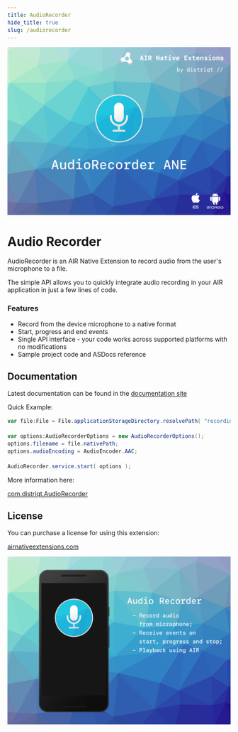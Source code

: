 ```yaml
---
title: AudioRecorder
hide_title: true
slug: /audiorecorder
---
```



![](images/hero.png)


# Audio Recorder

AudioRecorder is an AIR Native Extension to record audio from the user's microphone to a file.

The simple API allows you to quickly integrate audio recording in your AIR application in just a few lines of code.


### Features

- Record from the device microphone to a native format
- Start, progress and end events
- Single API interface - your code works across supported platforms with no modifications
- Sample project code and ASDocs reference



## Documentation

Latest documentation can be found in the [documentation site](https://docs.airnativeextensions.com/docs/audiorecorder)

Quick Example: 

```actionscript
var file:File = File.applicationStorageDirectory.resolvePath( "recording.m4a" );

var options:AudioRecorderOptions = new AudioRecorderOptions();
options.filename = file.nativePath;
options.audioEncoding = AudioEncoder.AAC;

AudioRecorder.service.start( options );
```

More information here: 

[com.distriqt.AudioRecorder](https://airnativeextensions.com/extension/com.distriqt.AudioRecorder)


## License

You can purchase a license for using this extension:

[airnativeextensions.com](https://airnativeextensions.com/)

![](images/promo.png)
